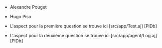 - Alexandre Pouget
- Hugo Piso

- L'aspect pour la première question se trouve ici [src/app/Test.aj] [PlDb]
- L'aspect pour la deuxième question se trouve ici [src/app/agent/Log.aj] [PlDb]
